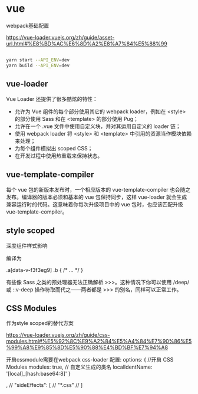 

# vue

webpack基础配置

https://vue-loader.vuejs.org/zh/guide/asset-url.html#%E8%BD%AC%E6%8D%A2%E8%A7%84%E5%88%99

## 
```sh
yarn start --API_ENV=dev
yarn build --API_ENV=dev
```



## vue-loader

Vue Loader 还提供了很多酷炫的特性：

- 允许为 Vue 组件的每个部分使用其它的 webpack loader，例如在 &lt;style&gt; 的部分使用 Sass 和在 &lt;template&gt; 的部分使用 Pug；  
- 允许在一个 .vue 文件中使用自定义块，并对其运用自定义的 loader 链；
- 使用 webpack loader 将 &lt;style&gt; 和 &lt;template&gt; 中引用的资源当作模块依赖来处理；
- 为每个组件模拟出 scoped CSS；
- 在开发过程中使用热重载来保持状态。


## vue-template-compiler

每个 vue 包的新版本发布时，一个相应版本的 vue-template-compiler 也会随之发布。编译器的版本必须和基本的 vue 包保持同步，这样 vue-loader 就会生成兼容运行时的代码。这意味着你每次升级项目中的 vue 包时，也应该匹配升级 vue-template-compiler。



## style scoped

深度组件样式影响
<style scoped>
.a >>> .b { /* ... */ }
</style>

编译为

.a[data-v-f3f3eg9] .b { /* ... */ }

有些像 Sass 之类的预处理器无法正确解析 >>>。这种情况下你可以使用 /deep/ 或 ::v-deep 操作符取而代之——两者都是 >>> 的别名，同样可以正常工作。



## CSS Modules

作为style scoped的替代方案

https://vue-loader.vuejs.org/zh/guide/css-modules.html#%E5%92%8C%E9%A2%84%E5%A4%84%E7%90%86%E5%99%A8%E9%85%8D%E5%90%88%E4%BD%BF%E7%94%A8

<style module>
.red {
  color: red;
}
.bold {
  font-weight: bold;
}
</style>

<template>
  <p :class="$style.red">
    This should be red
  </p>
</template>

开启cssmodule需要在webpack css-loader
配置:
options: {
  //开启 CSS Modules
    modules: true,
    // 自定义生成的类名
    localIdentName: '[local]_[hash:base64:8]'
}





,
  // "sideEffects": [
  //   "*.css"
  // ]